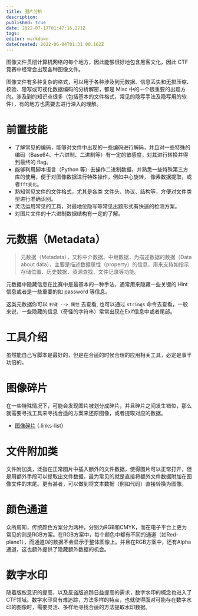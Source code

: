 ```yaml
---
title: 图片分析
description: 
published: true
date: 2022-07-17T01:47:16.271Z
tags: 
editor: markdown
dateCreated: 2022-06-04T01:31:00.162Z
---
```


图像文件贯彻计算机网络的每个地方，因此能够很好地包含黑客文化，因此 CTF 竞赛中经常会出现各种图像文件。

图像文件有多种复杂的格式，可以用于各种涉及到元数据、信息丢失和无损压缩、校验、隐写或可视化数据编码的分析解密，都是 Misc 中的一个很重要的出题方向。涉及到的知识点很多（包括基本的文件格式，常见的隐写手法及隐写用的软件），有的地方也需要去进行深入的理解。

# 前置技能

- 了解常见的编码，能够对文件中出现的一些编码进行解码，并且对一些特殊的编码（Base64、十六进制、二进制等）有一定的敏感度，对其进行转换并得到最终的 flag。
- 能够利用脚本语言（Python 等）去操作二进制数据，并熟悉一些特殊第三方库的使用，便于对图像数据进行特殊操作，例如中心旋转， 像素数据提取，或者`fft变化`。
- 熟知常见文件的文件格式，尤其是各类 文件头、协议、结构等，方便对文件类型进行准确识别。
- 灵活运用常见的工具，对最地位隐写等常见出题形式有快速的检测方案。
- 对图片文件的十六进制数据结构有一定的了解。

# 元数据（Metadata）

> 元数据（Metadata），又称中介数据、中继数据，为描述数据的数据（Data about data），主要是描述数据属性（property）的信息，用来支持如指示存储位置、历史数据、资源查找、文件记录等功能。

元数据中隐藏信息在比赛中是最基本的一种手法，通常用来隐藏一些关键的 Hint 信息或者是一些重要的如 password 等信息。

这类元数据你可以 `右键 --> 属性` 去查看, 也可以通过 `strings` 命令去查看，一般来说，一些隐藏的信息（奇怪的字符串）常常出现在Exif信息中或者尾部。

# 工具介绍

虽然能自己写脚本是最好的，但是在合适的时候合理的应用相关工具，必定是事半功倍的。

# 图像碎片

在一些特殊情况下，可能会发现图片被划分成碎片，并且碎片之间发生错位，那么就需要寻找工具来寻找合适的方案来还原图像，或者提取对应的数据。
- [图像碎片](/stego/image-analysis/fragments)
{.links-list}

# 文件附加类

文件附加类，泛指在正常图片中插入额外的文件数据，使得图片可以正常打开，但是用额外手段可以提取出文件数据。最为常见的就是直接将额外文件数据附加在图像文件的末尾。更有甚者，可以做到将文本数据（例如代码）直接转换为图像。



# 颜色通道

众所周知，传统颜色方案分为两种，分别为RGB和CMYK，而在电子平台上更为常见的则是RGB方案。在RGB方案中，每个颜色中都有不同的通道（如Red-plane1），而通道0的数据不会显示于整体图像上。并且在RGB方案中，还有Alpha通道，这也额外提供了隐藏额外数据的机会。







# 数字水印

随着版权意识的提高，以及反盗版追踪日益提高的需求，数字水印的概念也进入了CTF领域。数字水印具有难追踪，方法多样的特点，也就使得面对可能存在数字水印的图像时，需要灵活、多样地寻找合适的方法提取水印数据。
